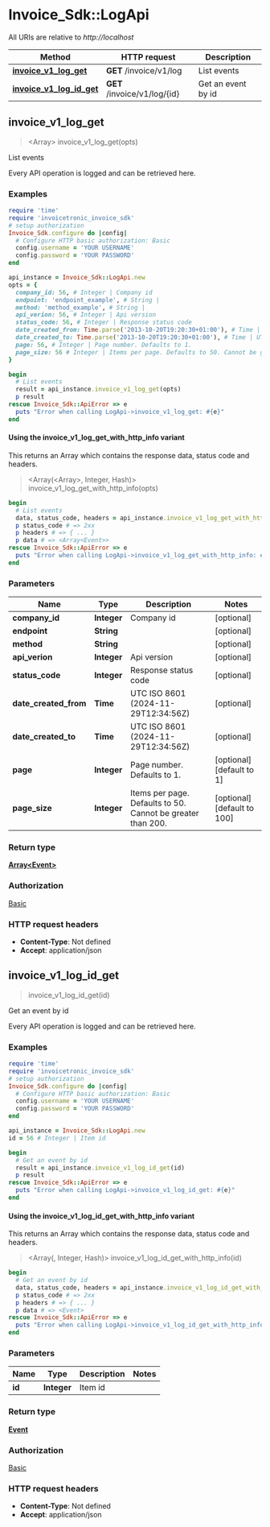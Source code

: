 # Invoice_Sdk::LogApi

All URIs are relative to *http://localhost*

| Method | HTTP request | Description |
| ------ | ------------ | ----------- |
| [**invoice_v1_log_get**](LogApi.md#invoice_v1_log_get) | **GET** /invoice/v1/log | List events |
| [**invoice_v1_log_id_get**](LogApi.md#invoice_v1_log_id_get) | **GET** /invoice/v1/log/{id} | Get an event by id |


## invoice_v1_log_get

> <Array<Event>> invoice_v1_log_get(opts)

List events

Every API operation is logged and can be retrieved here.

### Examples

```ruby
require 'time'
require 'invoicetronic_invoice_sdk'
# setup authorization
Invoice_Sdk.configure do |config|
  # Configure HTTP basic authorization: Basic
  config.username = 'YOUR USERNAME'
  config.password = 'YOUR PASSWORD'
end

api_instance = Invoice_Sdk::LogApi.new
opts = {
  company_id: 56, # Integer | Company id
  endpoint: 'endpoint_example', # String | 
  method: 'method_example', # String | 
  api_verion: 56, # Integer | Api version
  status_code: 56, # Integer | Response status code
  date_created_from: Time.parse('2013-10-20T19:20:30+01:00'), # Time | UTC ISO 8601 (2024-11-29T12:34:56Z)
  date_created_to: Time.parse('2013-10-20T19:20:30+01:00'), # Time | UTC ISO 8601 (2024-11-29T12:34:56Z)
  page: 56, # Integer | Page number. Defaults to 1.
  page_size: 56 # Integer | Items per page. Defaults to 50. Cannot be greater than 200.
}

begin
  # List events
  result = api_instance.invoice_v1_log_get(opts)
  p result
rescue Invoice_Sdk::ApiError => e
  puts "Error when calling LogApi->invoice_v1_log_get: #{e}"
end
```

#### Using the invoice_v1_log_get_with_http_info variant

This returns an Array which contains the response data, status code and headers.

> <Array(<Array<Event>>, Integer, Hash)> invoice_v1_log_get_with_http_info(opts)

```ruby
begin
  # List events
  data, status_code, headers = api_instance.invoice_v1_log_get_with_http_info(opts)
  p status_code # => 2xx
  p headers # => { ... }
  p data # => <Array<Event>>
rescue Invoice_Sdk::ApiError => e
  puts "Error when calling LogApi->invoice_v1_log_get_with_http_info: #{e}"
end
```

### Parameters

| Name | Type | Description | Notes |
| ---- | ---- | ----------- | ----- |
| **company_id** | **Integer** | Company id | [optional] |
| **endpoint** | **String** |  | [optional] |
| **method** | **String** |  | [optional] |
| **api_verion** | **Integer** | Api version | [optional] |
| **status_code** | **Integer** | Response status code | [optional] |
| **date_created_from** | **Time** | UTC ISO 8601 (2024-11-29T12:34:56Z) | [optional] |
| **date_created_to** | **Time** | UTC ISO 8601 (2024-11-29T12:34:56Z) | [optional] |
| **page** | **Integer** | Page number. Defaults to 1. | [optional][default to 1] |
| **page_size** | **Integer** | Items per page. Defaults to 50. Cannot be greater than 200. | [optional][default to 100] |

### Return type

[**Array&lt;Event&gt;**](Event.md)

### Authorization

[Basic](../README.md#Basic)

### HTTP request headers

- **Content-Type**: Not defined
- **Accept**: application/json


## invoice_v1_log_id_get

> <Event> invoice_v1_log_id_get(id)

Get an event by id

Every API operation is logged and can be retrieved here.

### Examples

```ruby
require 'time'
require 'invoicetronic_invoice_sdk'
# setup authorization
Invoice_Sdk.configure do |config|
  # Configure HTTP basic authorization: Basic
  config.username = 'YOUR USERNAME'
  config.password = 'YOUR PASSWORD'
end

api_instance = Invoice_Sdk::LogApi.new
id = 56 # Integer | Item id

begin
  # Get an event by id
  result = api_instance.invoice_v1_log_id_get(id)
  p result
rescue Invoice_Sdk::ApiError => e
  puts "Error when calling LogApi->invoice_v1_log_id_get: #{e}"
end
```

#### Using the invoice_v1_log_id_get_with_http_info variant

This returns an Array which contains the response data, status code and headers.

> <Array(<Event>, Integer, Hash)> invoice_v1_log_id_get_with_http_info(id)

```ruby
begin
  # Get an event by id
  data, status_code, headers = api_instance.invoice_v1_log_id_get_with_http_info(id)
  p status_code # => 2xx
  p headers # => { ... }
  p data # => <Event>
rescue Invoice_Sdk::ApiError => e
  puts "Error when calling LogApi->invoice_v1_log_id_get_with_http_info: #{e}"
end
```

### Parameters

| Name | Type | Description | Notes |
| ---- | ---- | ----------- | ----- |
| **id** | **Integer** | Item id |  |

### Return type

[**Event**](Event.md)

### Authorization

[Basic](../README.md#Basic)

### HTTP request headers

- **Content-Type**: Not defined
- **Accept**: application/json

